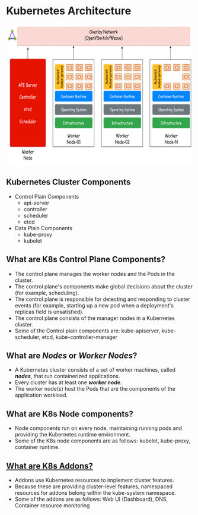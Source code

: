 # Kubernetes Architecture

<img src="images/k8s_architecture.png" width="700" height="380">

## Kubernetes Cluster Components
   - Control Plain Components
     - api-server
     - controller
     - scheduler
     - etcd
   - Data Plain Components
     - kube-proxy
     - kubelet

## What are K8s Control Plane Components?
   - The control plane manages the worker nodes and the Pods in the cluster.
   - The control plane's components make global decisions about the cluster (for example, scheduling).
   - The control plane is responsible for detecting and responding to cluster events (for example, starting up a new pod when a deployment's replicas field is unsatisfied).
   - The control plane consists of the manager nodes in a Kubernetes cluster.
   - Some of the Control plain components are: kube-apiserver, kube-scheduler, etcd, kube-controller-manager

## What are *Nodes* or *Worker Nodes*?
   - A Kubernetes cluster consists of a set of worker machines, called <b>*nodes*</b>, that run containerized applications.
   - Every cluster has at least one <b>*worker node*</b>.
   - The worker node(s) host the Pods that are the components of the application workload.

## What are K8s Node components?
   - Node components run on every node, maintaining running pods and providing the Kubernetes runtime environment.
   - Some of the K8s node components are as follows: kubelet, kube-proxy, container runtime.

## [What are K8s Addons?](https://kubernetes.io/docs/concepts/cluster-administration/addons/)
   - Addons use Kubernetes resources to implement cluster features.
   - Because these are providing cluster-level features, namespaced resources for addons belong within the kube-system namespace.
   - Some of the addons are as follows: Web UI (Dashboard), DNS, Container resource monitoring
